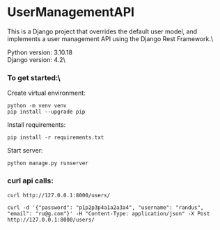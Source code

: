 # UserManagementAPI

This is a Django project that overrides the default user model, and implements
a user management API using the Django Rest Framework.\

Python version: 3.10.18\
Django version: 4.2\

### To get started:\

Create virtual environment:
```
python -m venv venv
pip install --upgrade pip
```
Install requirements:
```
pip install -r requirements.txt
```
Start server:
```
python manage.py runserver
```

### curl api calls:
```
curl http://127.0.0.1:8000/users/
```
```
curl -d '{"password": "p1p2p3p4a1a2a3a4", "username": "randus", "email": "ru@g.com"}' -H "Content-Type: application/json" -X Post  http://127.0.0.1:8000/users/
```